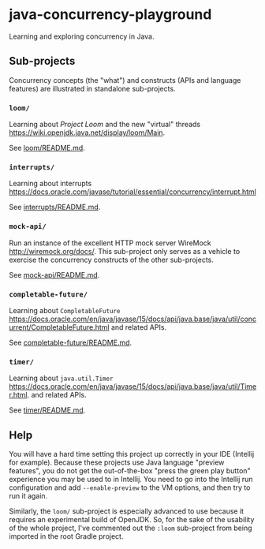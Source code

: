 # java-concurrency-playground

Learning and exploring concurrency in Java.

## Sub-projects

Concurrency concepts (the "what") and constructs (APIs and language features) are illustrated in standalone 
sub-projects. 

### `loom/`

Learning about _Project Loom_ and the new "virtual" threads <https://wiki.openjdk.java.net/display/loom/Main>.

See [loom/README.md](loom/README.md).

### `interrupts/`

Learning about interrupts <https://docs.oracle.com/javase/tutorial/essential/concurrency/interrupt.html>

See [interrupts/README.md](interrupts/README.md).

###  `mock-api/`

Run an instance of the excellent HTTP mock server WireMock <http://wiremock.org/docs/>. This sub-project only serves as
a vehicle to exercise the concurrency constructs of the other sub-projects.

See [mock-api/README.md](mock-api/README.md).   

### `completable-future/`

Learning about `CompletableFuture` <https://docs.oracle.com/en/java/javase/15/docs/api/java.base/java/util/concurrent/CompletableFuture.html>
and related APIs.

See [completable-future/README.md](completable-future/README.md).

### `timer/`

Learning about `java.util.Timer` <https://docs.oracle.com/en/java/javase/15/docs/api/java.base/java/util/Timer.html>.
and related APIs.

See [timer/README.md](timer/README.md).

## Help

You will have a hard time setting this project up correctly in your IDE (Intellij for example). Because these projects
use Java language "preview features", you do not get the out-of-the-box "press the green play button" experience you
may be used to in Intellij. You need to go into the Intellij run configuration and add `--enable-preview` to the VM
options, and then try to run it again.

Similarly, the `loom/` sub-project is especially advanced to use because it requires an experimental build of OpenJDK.
So, for the sake of the usability of the whole project, I've commented out the `:loom` sub-project from being imported
in the root Gradle project.
